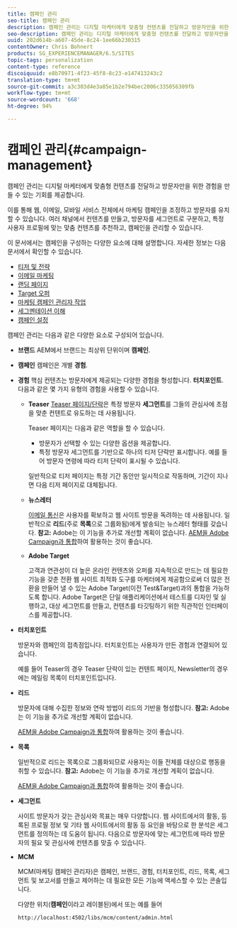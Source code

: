 ```yaml
---
title: 캠페인 관리
seo-title: 캠페인 관리
description: 캠페인 관리는 디지털 마케터에게 맞춤형 컨텐츠를 전달하고 방문자만을 위한 경험을 만들 수 있는 기회를 제공합니다. 이를 통해 웹, 이메일, 모바일 서비스 전체에서 마케팅 캠페인을 조정하고 방문자를 유치할 수 있습니다.
seo-description: 캠페인 관리는 디지털 마케터에게 맞춤형 컨텐츠를 전달하고 방문자만을 위한 경험을 만들 수 있는 기회를 제공합니다. 이를 통해 웹, 이메일, 모바일 서비스 전체에서 마케팅 캠페인을 조정하고 방문자를 유치할 수 있습니다.
uuid: 202d614b-a607-45de-8c24-1ee66b230315
contentOwner: Chris Bohnert
products: SG_EXPERIENCEMANAGER/6.5/SITES
topic-tags: personalization
content-type: reference
discoiquuid: e8b70971-4f23-45f8-8c23-e147413243c2
translation-type: tm+mt
source-git-commit: a3c303d4e3a85e1b2e794bec2006c335056309fb
workflow-type: tm+mt
source-wordcount: '668'
ht-degree: 94%

---
```



# 캠페인 관리{#campaign-management}

캠페인 관리는 디지털 마케터에게 맞춤형 컨텐츠를 전달하고 방문자만을 위한 경험을 만들 수 있는 기회를 제공합니다.

이를 통해 웹, 이메일, 모바일 서비스 전체에서 마케팅 캠페인을 조정하고 방문자를 유치할 수 있습니다. 여러 채널에서 컨텐츠를 만들고, 방문자를 세그먼트로 구분하고, 특정 사용자 프로필에 맞는 맞춤 컨텐츠를 추천하고, 캠페인을 관리할 수 있습니다.

이 문서에서는 캠페인을 구성하는 다양한 요소에 대해 설명합니다. 자세한 정보는 다음 문서에서 확인할 수 있습니다.

* [티저 및 전략](/help/sites-classic-ui-authoring/classic-personalization-campaigns-teasers-strategy.md)
* [이메일 마케팅](/help/sites-classic-ui-authoring/classic-personalization-campaigns-email.md)
* [랜딩 페이지](/help/sites-classic-ui-authoring/classic-personalization-campaigns-landingpage.md)
* [Target 오퍼](/help/sites-classic-ui-authoring/classic-personalization-campaigns-target-offers.md)
* [마케팅 캠페인 관리자 작업](/help/sites-classic-ui-authoring/classic-personalization-campaigns-mktg-manager.md)
* [세그멘테이션 이해](/help/sites-classic-ui-authoring/classic-personalization-campaigns-segmentation.md)
* [캠페인 설정](/help/sites-classic-ui-authoring/classic-personalization-campaigns-setting-up-your.md)

캠페인 관리는 다음과 같은 다양한 요소로 구성되어 있습니다.

* **브랜드**
AEM에서 브랜드는 최상위 단위이며 
**캠페인**.

* **캠페인**
캠페인은 개별 
**경험**.

* **경험**
핵심 컨텐츠는 방문자에게 제공되는 다양한 경험을 형성합니다. 
**터치포인트**. 다음과 같은 몇 가지 유형의 경험을 사용할 수 있습니다.

   * **Teaser**
      [Teaser 페이지/단락](#teasers)은 특정 방문자 **세그먼트**&#x200B;를 그들의 관심사에 초점을 맞춘 컨텐트로 유도하는 데 사용됩니다.

      Teaser 페이지는 다음과 같은 역할을 할 수 있습니다.

      * 방문자가 선택할 수 있는 다양한 옵션을 제공합니다.
      * 특정 방문자 세그먼트를 기반으로 하나의 티저 단락만 표시합니다. 예를 들어 방문자 연령에 따라 티저 단락이 표시될 수 있습니다.

      일반적으로 티저 페이지는 특정 기간 동안만 일시적으로 작동하며, 기간이 지나면 다음 티저 페이지로 대체됩니다.

   * **뉴스레터**

      [이메일 통신](#emailmarketing)은 사용자를 확보하고 웹 사이트 방문을 독려하는 데 사용됩니다. 일반적으로 **리드**(주로 **목록**&#x200B;으로 그룹화됨)에게 발송되는 뉴스레터 형태를 갖습니다. **참고:** Adobe는 이 기능을 추가로 개선할 계획이 없습니다. [AEM을 Adobe Campaign과 통합](/help/sites-administering/campaign.md)하여 활용하는 것이 좋습니다.

   * **Adobe Target**

      고객과 연관성이 더 높은 온라인 컨텐츠와 오퍼를 지속적으로 만드는 데 필요한 기능을 갖춘 전환 웹 사이트 최적화 도구를 마케터에게 제공함으로써 더 많은 전환을 만들어 낼 수 있는 Adobe Target(이전 Test&amp;Target)과의 통합을 가능하도록 합니다. Adobe Target은 단일 애플리케이션에서 테스트를 디자인 및 실행하고, 대상 세그먼트를 만들고, 컨텐츠를 타깃팅하기 위한 직관적인 인터페이스를 제공합니다.


* **터치포인트**

   방문자와 캠페인의 접촉점입니다. 터치포인트는 사용자가 만든 경험과 연결되어 있습니다.

   예를 들어 Teaser의 경우 Teaser 단락이 있는 컨텐트 페이지, Newsletter의 경우에는 메일링 목록이 터치포인트입니다.

* **리드**

   방문자에 대해 수집한 정보와 연락 방법이 리드의 기반을 형성합니다. **참고:** Adobe는 이 기능을 추가로 개선할 계획이 없습니다.

   [AEM을 Adobe Campaign과 통합](/help/sites-administering/campaign.md)하여 활용하는 것이 좋습니다.

* **목록**

   일반적으로 리드는 목록으로 그룹화되므로 사용자는 이들 전체를 대상으로 행동을 취할 수 있습니다. **참고:** Adobe는 이 기능을 추가로 개선할 계획이 없습니다.

   [AEM을 Adobe Campaign과 통합](/help/sites-administering/campaign.md)하여 활용하는 것이 좋습니다.

* **세그먼트**

   사이트 방문자가 갖는 관심사와 목표는 매우 다양합니다. 웹 사이트에서의 활동, 등록된 프로필 정보 및 기타 웹 사이트에서의 활동 등 요인을 바탕으로 한 분석은 세그먼트를 정의하는 데 도움이 됩니다. 다음으로 방문자에 맞는 세그먼트에 따라 방문자의 필요 및 관심사에 컨텐츠를 맞출 수 있습니다.

* **MCM**

   MCM(마케팅 캠페인 관리자)은 캠페인, 브랜드, 경험, 터치포인트, 리드, 목록, 세그먼트 및 보고서를 만들고 제어하는 데 필요한 모든 기능에 액세스할 수 있는 콘솔입니다.

   다양한 위치(**캠페인**&#x200B;이라고 레이블된)에서 또는 예를 들어

   `http://localhost:4502/libs/mcm/content/admin.html`

